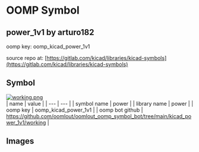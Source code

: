 # OOMP Symbol  
## power_1v1  by arturo182  
  
oomp key: oomp_kicad_power_1v1  
  
source repo at: [https://gitlab.com/kicad/libraries/kicad-symbols](https://gitlab.com/kicad/libraries/kicad-symbols)  
## Symbol  
  
[![working.png](working_600.png)](working.png)  
| name | value | 
| --- | --- | 
| symbol name | power | 
| library name | power | 
| oomp key | oomp_kicad_power_1v1 | 
| oomp bot github | https://github.com/oomlout/oomlout_oomp_symbol_bot/tree/main/kicad_power_1v1/working | 
## Images  
